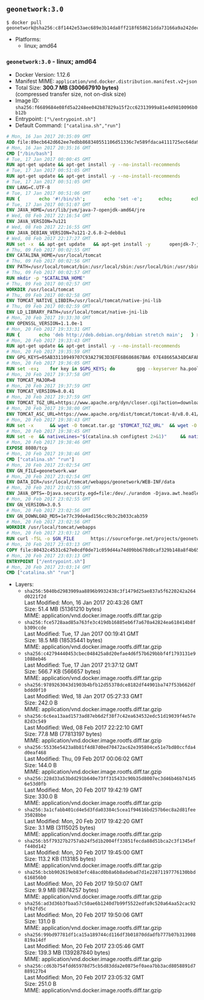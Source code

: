 ## `geonetwork:3.0`

```console
$ docker pull geonetwork@sha256:c8f1442e53aec689e3b14da8ff218f658621dda73166a9a242decac4696e34a7
```

-	Platforms:
	-	linux; amd64

### `geonetwork:3.0` - linux; amd64

-	Docker Version: 1.12.6
-	Manifest MIME: `application/vnd.docker.distribution.manifest.v2+json`
-	Total Size: **300.7 MB (300667910 bytes)**  
	(compressed transfer size, not on-disk size)
-	Image ID: `sha256:f6689684e08fd5a2248ee042b87829a15f2cc62313999a81e4d9810096b0b12b`
-	Entrypoint: `["\/entrypoint.sh"]`
-	Default Command: `["catalina.sh","run"]`

```dockerfile
# Mon, 16 Jan 2017 20:35:09 GMT
ADD file:89ecb642d662ee7edbb868340551106d51336c7e589fdaca4111725ec64da957 in / 
# Mon, 16 Jan 2017 20:35:16 GMT
CMD ["/bin/bash"]
# Tue, 17 Jan 2017 00:00:45 GMT
RUN apt-get update && apt-get install -y --no-install-recommends 		ca-certificates 		curl 		wget 	&& rm -rf /var/lib/apt/lists/*
# Tue, 17 Jan 2017 00:51:05 GMT
RUN apt-get update && apt-get install -y --no-install-recommends 		bzip2 		unzip 		xz-utils 	&& rm -rf /var/lib/apt/lists/*
# Tue, 17 Jan 2017 00:51:05 GMT
ENV LANG=C.UTF-8
# Tue, 17 Jan 2017 00:51:06 GMT
RUN { 		echo '#!/bin/sh'; 		echo 'set -e'; 		echo; 		echo 'dirname "$(dirname "$(readlink -f "$(which javac || which java)")")"'; 	} > /usr/local/bin/docker-java-home 	&& chmod +x /usr/local/bin/docker-java-home
# Tue, 17 Jan 2017 00:51:07 GMT
ENV JAVA_HOME=/usr/lib/jvm/java-7-openjdk-amd64/jre
# Wed, 08 Feb 2017 22:16:54 GMT
ENV JAVA_VERSION=7u121
# Wed, 08 Feb 2017 22:16:55 GMT
ENV JAVA_DEBIAN_VERSION=7u121-2.6.8-2~deb8u1
# Wed, 08 Feb 2017 22:17:27 GMT
RUN set -x 	&& apt-get update 	&& apt-get install -y 		openjdk-7-jre-headless="$JAVA_DEBIAN_VERSION" 	&& rm -rf /var/lib/apt/lists/* 	&& [ "$JAVA_HOME" = "$(docker-java-home)" ]
# Thu, 09 Feb 2017 00:02:55 GMT
ENV CATALINA_HOME=/usr/local/tomcat
# Thu, 09 Feb 2017 00:02:56 GMT
ENV PATH=/usr/local/tomcat/bin:/usr/local/sbin:/usr/local/bin:/usr/sbin:/usr/bin:/sbin:/bin
# Thu, 09 Feb 2017 00:02:57 GMT
RUN mkdir -p "$CATALINA_HOME"
# Thu, 09 Feb 2017 00:02:57 GMT
WORKDIR /usr/local/tomcat
# Thu, 09 Feb 2017 00:02:58 GMT
ENV TOMCAT_NATIVE_LIBDIR=/usr/local/tomcat/native-jni-lib
# Thu, 09 Feb 2017 00:02:59 GMT
ENV LD_LIBRARY_PATH=/usr/local/tomcat/native-jni-lib
# Mon, 20 Feb 2017 19:33:30 GMT
ENV OPENSSL_VERSION=1.1.0e-1
# Mon, 20 Feb 2017 19:33:31 GMT
RUN { 		echo 'deb http://deb.debian.org/debian stretch main'; 	} > /etc/apt/sources.list.d/stretch.list 	&& { 		echo 'Package: *'; 		echo 'Pin: release n=stretch'; 		echo 'Pin-Priority: -10'; 		echo; 		echo 'Package: openssl libssl*'; 		echo "Pin: version $OPENSSL_VERSION"; 		echo 'Pin-Priority: 990'; 	} > /etc/apt/preferences.d/stretch-openssl
# Mon, 20 Feb 2017 19:33:43 GMT
RUN apt-get update && apt-get install -y --no-install-recommends 		libapr1 		openssl="$OPENSSL_VERSION" 	&& rm -rf /var/lib/apt/lists/*
# Mon, 20 Feb 2017 19:35:59 GMT
ENV GPG_KEYS=05AB33110949707C93A279E3D3EFE6B686867BA6 07E48665A34DCAFAE522E5E6266191C37C037D42 47309207D818FFD8DCD3F83F1931D684307A10A5 541FBE7D8F78B25E055DDEE13C370389288584E7 61B832AC2F1C5A90F0F9B00A1C506407564C17A3 713DA88BE50911535FE716F5208B0AB1D63011C7 79F7026C690BAA50B92CD8B66A3AD3F4F22C4FED 9BA44C2621385CB966EBA586F72C284D731FABEE A27677289986DB50844682F8ACB77FC2E86E29AC A9C5DF4D22E99998D9875A5110C01C5A2F6059E7 DCFD35E0BF8CA7344752DE8B6FB21E8933C60243 F3A04C595DB5B6A5F1ECA43E3B7BBB100D811BBE F7DA48BB64BCB84ECBA7EE6935CD23C10D498E23
# Mon, 20 Feb 2017 19:36:05 GMT
RUN set -ex; 	for key in $GPG_KEYS; do 		gpg --keyserver ha.pool.sks-keyservers.net --recv-keys "$key"; 	done
# Mon, 20 Feb 2017 19:37:58 GMT
ENV TOMCAT_MAJOR=8
# Mon, 20 Feb 2017 19:37:59 GMT
ENV TOMCAT_VERSION=8.0.41
# Mon, 20 Feb 2017 19:37:59 GMT
ENV TOMCAT_TGZ_URL=https://www.apache.org/dyn/closer.cgi?action=download&filename=tomcat/tomcat-8/v8.0.41/bin/apache-tomcat-8.0.41.tar.gz
# Mon, 20 Feb 2017 19:38:00 GMT
ENV TOMCAT_ASC_URL=https://www.apache.org/dist/tomcat/tomcat-8/v8.0.41/bin/apache-tomcat-8.0.41.tar.gz.asc
# Mon, 20 Feb 2017 19:38:43 GMT
RUN set -x 		&& wget -O tomcat.tar.gz "$TOMCAT_TGZ_URL" 	&& wget -O tomcat.tar.gz.asc "$TOMCAT_ASC_URL" 	&& gpg --batch --verify tomcat.tar.gz.asc tomcat.tar.gz 	&& tar -xvf tomcat.tar.gz --strip-components=1 	&& rm bin/*.bat 	&& rm tomcat.tar.gz* 		&& nativeBuildDir="$(mktemp -d)" 	&& tar -xvf bin/tomcat-native.tar.gz -C "$nativeBuildDir" --strip-components=1 	&& nativeBuildDeps=" 		gcc 		libapr1-dev 		libssl-dev 		make 		openjdk-${JAVA_VERSION%%[-~bu]*}-jdk=$JAVA_DEBIAN_VERSION 	" 	&& apt-get update && apt-get install -y --no-install-recommends $nativeBuildDeps && rm -rf /var/lib/apt/lists/* 	&& ( 		export CATALINA_HOME="$PWD" 		&& cd "$nativeBuildDir/native" 		&& ./configure 			--libdir="$TOMCAT_NATIVE_LIBDIR" 			--prefix="$CATALINA_HOME" 			--with-apr="$(which apr-1-config)" 			--with-java-home="$(docker-java-home)" 			--with-ssl=yes 		&& make -j$(nproc) 		&& make install 	) 	&& apt-get purge -y --auto-remove $nativeBuildDeps 	&& rm -rf "$nativeBuildDir" 	&& rm bin/tomcat-native.tar.gz
# Mon, 20 Feb 2017 19:38:45 GMT
RUN set -e 	&& nativeLines="$(catalina.sh configtest 2>&1)" 	&& nativeLines="$(echo "$nativeLines" | grep 'Apache Tomcat Native')" 	&& nativeLines="$(echo "$nativeLines" | sort -u)" 	&& if ! echo "$nativeLines" | grep 'INFO: Loaded APR based Apache Tomcat Native library' >&2; then 		echo >&2 "$nativeLines"; 		exit 1; 	fi
# Mon, 20 Feb 2017 19:38:46 GMT
EXPOSE 8080/tcp
# Mon, 20 Feb 2017 19:38:46 GMT
CMD ["catalina.sh" "run"]
# Mon, 20 Feb 2017 23:02:54 GMT
ENV GN_FILE=geonetwork.war
# Mon, 20 Feb 2017 23:02:54 GMT
ENV DATA_DIR=/usr/local/tomcat/webapps/geonetwork/WEB-INF/data
# Mon, 20 Feb 2017 23:02:55 GMT
ENV JAVA_OPTS=-Djava.security.egd=file:/dev/./urandom -Djava.awt.headless=true -Xmx512M -Xss2M -XX:MaxPermSize=512m -XX:+UseConcMarkSweepGC
# Mon, 20 Feb 2017 23:02:55 GMT
ENV GN_VERSION=3.0.5
# Mon, 20 Feb 2017 23:02:56 GMT
ENV GN_DOWNLOAD_MD5=1e77c39de4ad156cc9b3c2b033cab359
# Mon, 20 Feb 2017 23:02:56 GMT
WORKDIR /usr/local/tomcat/webapps
# Mon, 20 Feb 2017 23:03:12 GMT
RUN curl -fSL -o $GN_FILE      https://sourceforge.net/projects/geonetwork/files/GeoNetwork_opensource/v${GN_VERSION}/geonetwork.war/download &&      echo "$GN_DOWNLOAD_MD5 *$GN_FILE" | md5sum -c &&      mkdir -p geonetwork &&      unzip -e $GN_FILE -d geonetwork &&      rm $GN_FILE
# Mon, 20 Feb 2017 23:03:13 GMT
COPY file:80432c4531c627e0cdf0de71c059d44a74d09bb678d0caf329b148a8f4b65fb9 in /entrypoint.sh 
# Mon, 20 Feb 2017 23:03:13 GMT
ENTRYPOINT ["/entrypoint.sh"]
# Mon, 20 Feb 2017 23:03:14 GMT
CMD ["catalina.sh" "run"]
```

-	Layers:
	-	`sha256:5040bd2983909aa8896b9932438c3f1479d25ae837a5f6220242a264d0221f2d`  
		Last Modified: Mon, 16 Jan 2017 20:43:26 GMT  
		Size: 51.4 MB (51361210 bytes)  
		MIME: application/vnd.docker.image.rootfs.diff.tar.gzip
	-	`sha256:fce5728aad85a763fe3c419db16885eb6f7a670a42824ea618414b8fb309ccde`  
		Last Modified: Tue, 17 Jan 2017 00:19:41 GMT  
		Size: 18.5 MB (18535441 bytes)  
		MIME: application/vnd.docker.image.rootfs.diff.tar.gzip
	-	`sha256:c42794440453cbec048425a8d20efae4d6f57b629bbbf4f1793131e91088eb46`  
		Last Modified: Tue, 17 Jan 2017 21:37:12 GMT  
		Size: 566.7 KB (566657 bytes)  
		MIME: application/vnd.docker.image.rootfs.diff.tar.gzip
	-	`sha256:9789263043d1903b4bfb12d55378dce8182df44901ba747f53b662dfbddd0f10`  
		Last Modified: Wed, 18 Jan 2017 05:27:33 GMT  
		Size: 242.0 B  
		MIME: application/vnd.docker.image.rootfs.diff.tar.gzip
	-	`sha256:6c6ea13aad1573ad87eb6d2f38f7c42ea634532edc51d19039f4e57e82d3c549`  
		Last Modified: Wed, 08 Feb 2017 22:22:10 GMT  
		Size: 77.8 MB (77813197 bytes)  
		MIME: application/vnd.docker.image.rootfs.diff.tar.gzip
	-	`sha256:55336e5423a8b81f4d87d0ed70472ac62e395804ce51e7bd80ccfda4d0eaf468`  
		Last Modified: Thu, 09 Feb 2017 00:06:02 GMT  
		Size: 144.0 B  
		MIME: application/vnd.docker.image.rootfs.diff.tar.gzip
	-	`sha256:228d33a53bdd291b640e73ff315433c90b35d8007ec3d46b46b741456e53d0fb`  
		Last Modified: Mon, 20 Feb 2017 19:42:19 GMT  
		Size: 330.0 B  
		MIME: application/vnd.docker.image.rootfs.diff.tar.gzip
	-	`sha256:3a1cfabb401cd4e5d3fda03384c5cea1f94616bd257b6ec8a2d81fee35028bbe`  
		Last Modified: Mon, 20 Feb 2017 19:42:20 GMT  
		Size: 3.1 MB (3115025 bytes)  
		MIME: application/vnd.docker.image.rootfs.diff.tar.gzip
	-	`sha256:b5f79327b2757ab24f5d1b2004ff33851fecda88d51bca2c3f1345eff440d142`  
		Last Modified: Mon, 20 Feb 2017 19:45:00 GMT  
		Size: 113.2 KB (113185 bytes)  
		MIME: application/vnd.docker.image.rootfs.diff.tar.gzip
	-	`sha256:bcbb902619eb83efc48acd0b8a6b8adebad7d1e22871197776130bbd616856b0`  
		Last Modified: Mon, 20 Feb 2017 19:50:07 GMT  
		Size: 9.9 MB (9874257 bytes)  
		MIME: application/vnd.docker.image.rootfs.diff.tar.gzip
	-	`sha256:ad3d36b3fbaa57c50ae6b1240d7b99f5522edfa9c520a64aa52cac92bf62fd5c`  
		Last Modified: Mon, 20 Feb 2017 19:50:06 GMT  
		Size: 131.0 B  
		MIME: application/vnd.docker.image.rootfs.diff.tar.gzip
	-	`sha256:99bd97781df1ca15a189744cd116df3b01870ddadfb777b07b313908819a14df`  
		Last Modified: Mon, 20 Feb 2017 23:05:46 GMT  
		Size: 139.3 MB (139287840 bytes)  
		MIME: application/vnd.docker.image.rootfs.diff.tar.gzip
	-	`sha256:cd63b754fdd65978d75cb5d83dda2e0875ef0aea7bb3acd8058891d7889127b4`  
		Last Modified: Mon, 20 Feb 2017 23:05:32 GMT  
		Size: 251.0 B  
		MIME: application/vnd.docker.image.rootfs.diff.tar.gzip
